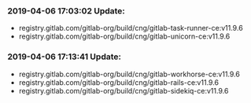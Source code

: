 ### 2019-04-06 17:03:02 Update:

- registry.gitlab.com/gitlab-org/build/cng/gitlab-task-runner-ce:v11.9.6
- registry.gitlab.com/gitlab-org/build/cng/gitlab-unicorn-ce:v11.9.6
### 2019-04-06 17:13:41 Update:

- registry.gitlab.com/gitlab-org/build/cng/gitlab-workhorse-ce:v11.9.6
- registry.gitlab.com/gitlab-org/build/cng/gitlab-rails-ce:v11.9.6
- registry.gitlab.com/gitlab-org/build/cng/gitlab-sidekiq-ce:v11.9.6
